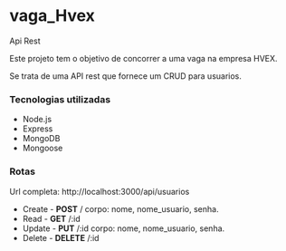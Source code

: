 # vaga_Hvex
Api Rest

Este projeto tem o objetivo de concorrer a uma vaga na empresa HVEX.

Se trata de uma API rest que fornece um CRUD para usuarios.

### Tecnologias utilizadas
* Node.js
* Express
* MongoDB
* Mongoose

### Rotas

Url completa: http://localhost:3000/api/usuarios
* Create - **POST** / corpo: nome, nome_usuario, senha.
* Read - **GET** /:id
* Update - **PUT** /:id corpo: nome, nome_usuario, senha.
* Delete - **DELETE** /:id
